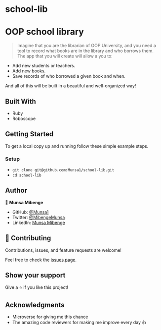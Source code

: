 # school-lib
# OOP school library

> Imagine that you are the librarian of OOP University, and you need a tool to record what books are in the library and who borrows them. The app that you will create will allow a you to:
- Add new students or teachers.
- Add new books.
- Save records of who borrowed a given book and when.

And all of this will be built in a beautiful and well-organized way!

## Built With
- Ruby
- Roboscope

## Getting Started
To get a local copy up and running follow these simple example steps.

### Setup
- ```git clone git@github.com:Munsa1/school-lib.git```
- ```cd school-lib```

## Author

👤 **Munsa Mibenge**

- GitHub: [@Munsa1](https://github.com/Munsa1/school-lib)
- Twitter: [@MibengeMunsa](https://twitter.com/MibengeMunsa)
- LinkedIn: [Munsa Mibenge](https://www.linkedin.com/in/munsa-mibenge/)

## 🤝 Contributing

Contributions, issues, and feature requests are welcome!

Feel free to check the [issues page](https://github.com/Munsa1/school-lib/issues).

## Show your support

Give a ⭐️ if you like this project!

## Acknowledgments

- Microverse for giving me this chance
- The amazing code reviewers for making me improve every day :thumbsup:
